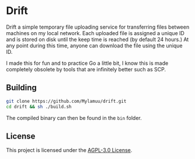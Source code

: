 # Drift

Drift a simple temporary file uploading service for transferring files between machines on my local network. Each uploaded file is assigned a unique ID and is stored on disk until the keep time is reached (by default 24 hours.) At any point during this time, anyone can download the file using the unique ID.

I made this for fun and to practice Go a little bit, I know this is made completely obsolete by tools that are infinitely better such as SCP.

## Building

```sh
git clone https://github.com/Mylamuu/drift.git
cd drift && sh ./build.sh
```

The compiled binary can then be found in the `bin` folder.

## License

This project is licensed under the [AGPL-3.0 License](LICENSE).